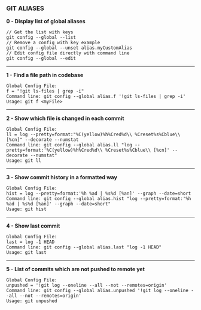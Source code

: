 ### GIT ALIASES
**0 - Display list of global aliases**
```
// Get the list with keys
git config --global --list 
// Remove a config with key example
git config --global --unset alias.myCustomAlias
// Edit config file directly with command line
git config --global --edit
```
---

**1 - Find a file path in codebase**
```
Global Config File:
f = "!git ls-files | grep -i"
Command line: git config --global alias.f '!git ls-files | grep -i'
Usage: git f <myFile>
```
---
**2 - Show which file is changed in each commit**
```
Global Config File:
ll = log --pretty=format:"%C(yellow)%h%Cred%d\\ %Creset%s%Cblue\\ [%cn]" --decorate --numstat
Command line: git config --global alias.ll "log --pretty=format:'%C(yellow)%h%Cred%d\\ %Creset%s%Cblue\\ [%cn]' --decorate --numstat"
Usage: git ll
```
---
**3 - Show commit history in a formatted way**
```
Global Config File:
hist = log --pretty=format:'%h %ad | %s%d [%an]' --graph --date=short
Command line: git config --global alias.hist "log --pretty=format:'%h %ad | %s%d [%an]' --graph --date=short"
Usage: git hist
```
---
**4 - Show last commit**
```
Global Config File:
last = log -1 HEAD
Command line: git config --global alias.last "log -1 HEAD"
Usage: git last
```
---
**5 - List of commits which are not pushed to remote yet**
```
Global Config File:
unpushed = '!git log --oneline --all --not --remotes=origin'
Command line: git config --global alias.unpushed '!git log --oneline --all --not --remotes=origin'
Usage: git unpushed
```
